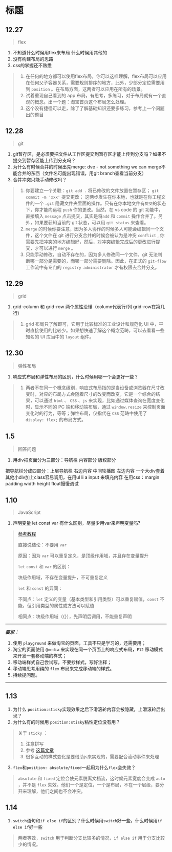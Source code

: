 # 标题

## 12.27

> flex

1. 不知道什么时候用flex来布局
  什么时候用其他的
2. 没有构建布局的思路
3. css的掌握还不熟悉

> 1. 在任何的地方都可以使用flex布局，你可以这样理解，flex布局可以应用在任何父子容器关系，需要规则排序的地方，此外，少部分定位需要用到 `position` 。在布局方面，这两者可以应用在所有的场景。
> 2. 试着重现自己看到的 app 布局，有思考，多练习，对于布局就有一个直观的概念。出一个题：淘宝首页这个布局怎么处理。
> 3. 这个没有捷径可以走，除了了解基础知识还要多练习，参考上一个问题出的题目

## 12.28

> git

1. git暂存区，是必须要把文件从工作区提交到暂存区才能上传到分支吗？如果不提交到暂存区能上传到分支吗？
2. 为什么有时候合并的时候出先merge: dve - not something we can merge不能合并的东西（文件名可能出现错误，用git branch查看当前分支）
3. 合并冲突只能手动修改吗？

> 1. 你要建立一个关联：`git add .` 将已修改的文件放置在暂存区； `git commit -m 'xxx'` 提交更改； 这两步发生在你本地，也就是在你工程文件的一个 `.git` 隐藏文件夹里面的操作。只有在你本地文件有`提交`的状态下，你才能向远程 `push` 你的更改。当然，在 vs code 的 git 功能中，直接填入 `message` 点击提交，其实是将`add` 和 `commit` 操作合并了。另外，如果要获知当前的 git 状态，可以用 `git status` 来查看。
> 2. `merge` 的时候你要注意，因为多人协作的时候多人可能会编辑同一个文件，这个文件在 git 进行分支合并的时候会被认为是冲突 `conflict` , 你需要先把冲突的地方编辑好，然后，对冲突编辑完成后的更改进行提交，才可以进行 `merge` 。
> 3. 只能手动修改，自动不存在的，因为多人修改同一个文件，git 无法判断哪一部分是需要的，而哪一部分需要删除。因此，在正式的 `git-flow` 工作流中有专门的 `registry administrator` 才有权限去合并分支。

## 12.29

> grid

1. grid-column 和 grid-row 两个属性没懂（column代表行/列  grid-row在第几行）

> 1. grid 布局只了解即可，它用于比较标准的工业设计和规范化 UI 中，平时直接使用的比较少。如果想快速了解这个概念范畴，可以去看看一些知名的 UI 库当中的 `layout` 组件。

## 12.30

>弹性布局

1. 响应式布局和弹性布局的区别，什么时候用哪一个会更好一些？

> 1. 两者不在同一个概念级别，响应式布局指的是当设备或浏览器在尺寸改变时，对应的布局方式会随着尺寸的改变而改变，它是一个综合的结果，可以通过 `html` 、 `CSS` 、`js` 来实现，比如通过媒体查询在宽度变化时，显示不同的 PC 端和移动端布局，通过 `window.resize` 来控制页面变化时的行为，等等；弹性布局，仅指代在 `CSS` 范畴中使用了 `display: flex;` 的布局方式。

## 1.5

> 回答问题

1. 用div把页面分为三部分：导航栏  内容部分 版权部分

把导航栏分成四部分：上层导航栏 右边内容 中间轮播图 左边内容 一个大div套着其他小div加上class容易调用，在用ul li a input 来填充内容
在用css：margin padding width height float慢慢调试

## 1.10

> JavaScript

1. 声明变量 let const var 有什么区别，尽量少用var来声明变量吗?

> [参考教程](https://es6.ruanyifeng.com/#docs/let)
>
> 直接说结论：不要用 `var`
>
> 原因：因为 `var` 可以重复定义，是顶级作用域，并且存在变量提升
>
> `let` `const` 和 `var` 的区别：
>
> 块级作用域，不存在变量提升，不可重复定义
>
> `let` 和 `const` 的异同：
>
> 不同点：`let` 定义的变量（基本类型和引用类型）可以重复赋值，`const` 不能，但引用类型的属性或方法可以赋值
>
> 相同点：块级作用域（{}），先声明后调用，不能重复声明

---

***要求：***

1. 使用 `playground` 来做淘宝的页面，工具不只是学习的，还需要用；
2. 淘宝的页面使用 `@media` 来实现在同一个页面上的响应式布局，`F12` 移动模式来开发一套移动端的样式；
3. 移动端样式自己尝试写，不要抄样式，写好注释；
4. 移动端思考用纯的 `flex` 布局来完成移动端的样式。
5. 持续提问题。

---

## 1.13

1. 为什么 `position:stisky`实现效果之后下滑滚轮内容会被隐藏，上滑滚轮后出现？
2. 为什么有的时候用 `position:stisky`粘性定位没有用？

> 关于 `sticky` ：
>
> 1. 注意拼写
> 2. 参考 [这篇文章](https://www.zhangxinxu.com/wordpress/2018/12/css-position-sticky/)
> 3. 很多互动的样式变化是要借助js来实现的，需要配合滚动事件来处理

3. `flex`和`position: absolute/fixed`一起用为什么`flex`会失效？

> `absolute` 和 `fixed` 定位会使元素脱离文档流，这时候元素宽度会变成 `auto` ，并不是 `flex` 失效。他们一个是定位，一个是布局，不在一个层级，要分开来理解，他们之间也不会冲突。

## 1.14

1. `switch`语句和`if else if`的区别？什么时候用`switch`好一些，什么时候用`if else if`好一些

> 两者等效，`switch` 用于判断分支比较多的情况，`if else if` 用于分支比较少的情况。
